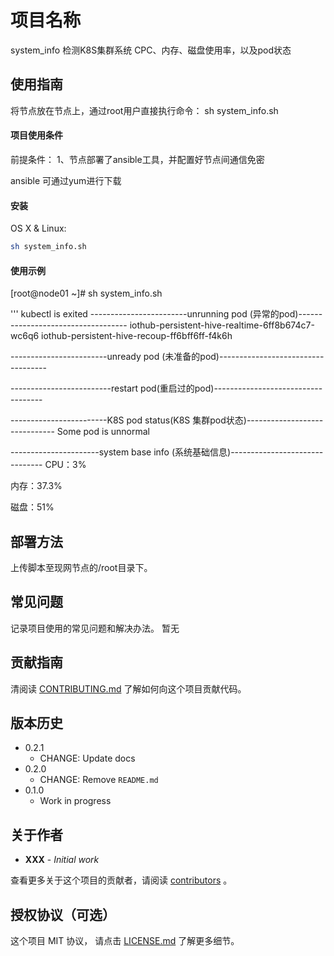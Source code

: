 # 项目名称 
system_info
检测K8S集群系统 CPC、内存、磁盘使用率，以及pod状态


## 使用指南

将节点放在节点上，通过root用户直接执行命令： sh system_info.sh


#### 项目使用条件

前提条件：
1、节点部署了ansible工具，并配置好节点间通信免密

ansible 可通过yum进行下载

#### 安装

OS X & Linux:

```sh
sh system_info.sh
```

#### 使用示例
[root@node01 ~]# sh system_info.sh 

'''
kubectl is exited 
------------------------unrunning pod (异常的pod)-----------------------------------
iothub-persistent-hive-realtime-6ff8b674c7-wc6q6
iothub-persistent-hive-recoup-ff6bff6ff-f4k6h

------------------------unready pod (未准备的pod)-----------------------------------

-------------------------restart pod(重启过的pod)-----------------------------------

------------------------K8S pod status(K8S 集群pod状态)------------------------------
Some  pod  is unnormal

----------------------system base info (系统基础信息)-------------------------------
CPU：3%

内存：37.3%

磁盘：51%


## 部署方法

上传脚本至现网节点的/root目录下。

## 常见问题

记录项目使用的常见问题和解决办法。
暂无
## 贡献指南
清阅读 [CONTRIBUTING.md](#) 了解如何向这个项目贡献代码。


## 版本历史

* 0.2.1
    * CHANGE: Update docs
* 0.2.0
    * CHANGE: Remove `README.md`
* 0.1.0
    * Work in progress


## 关于作者

* **XXX** - *Initial work*

查看更多关于这个项目的贡献者，请阅读 [contributors](#) 。


## 授权协议（可选）

这个项目 MIT 协议， 请点击 [LICENSE.md](LICENSE.md) 了解更多细节。

